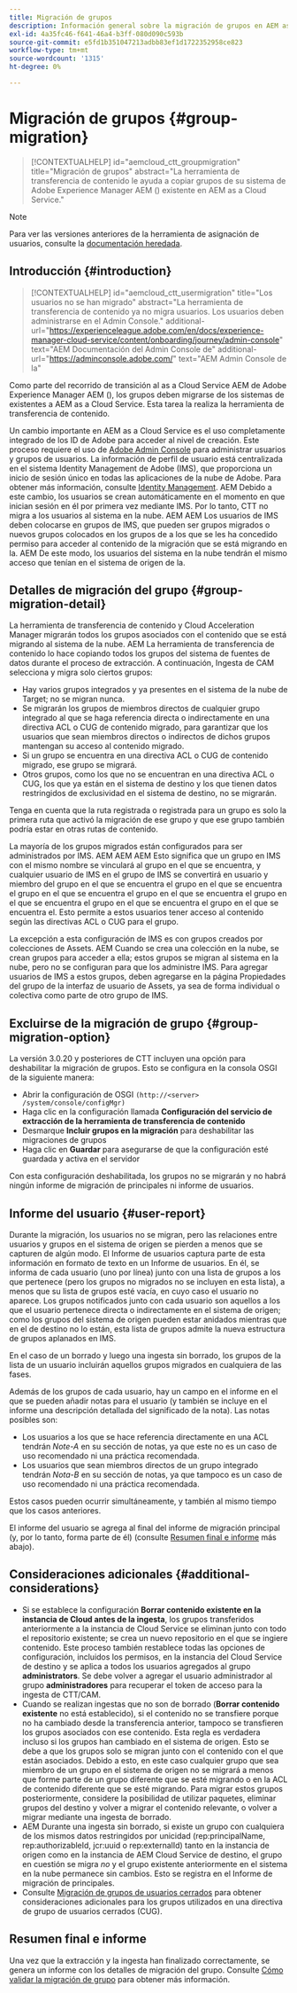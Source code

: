 ```yaml
---
title: Migración de grupos
description: Información general sobre la migración de grupos en AEM as a Cloud Service.
exl-id: 4a35fc46-f641-46a4-b3ff-080d090c593b
source-git-commit: e5fd1b351047213adbb83ef1d1722352958ce823
workflow-type: tm+mt
source-wordcount: '1315'
ht-degree: 0%

---
```



# Migración de grupos {#group-migration}

>[!CONTEXTUALHELP]
>id="aemcloud_ctt_groupmigration"
>title="Migración de grupos"
>abstract="La herramienta de transferencia de contenido le ayuda a copiar grupos de su sistema de Adobe Experience Manager AEM () existente en AEM as a Cloud Service."

>[!NOTE]
>Para ver las versiones anteriores de la herramienta de asignación de usuarios, consulte la [documentación heredada](/help/journey-migration/content-transfer-tool/user-mapping-tool-legacy/considerations-user-mapping-tool-legacy.md).

## Introducción {#introduction}

>[!CONTEXTUALHELP]
>id="aemcloud_ctt_usermigration"
>title="Los usuarios no se han migrado"
>abstract="La herramienta de transferencia de contenido ya no migra usuarios. Los usuarios deben administrarse en el Admin Console."
>additional-url="https://experienceleague.adobe.com/en/docs/experience-manager-cloud-service/content/onboarding/journey/admin-console" text="AEM Documentación del Admin Console de"
>additional-url="https://adminconsole.adobe.com/" text="AEM Admin Console de la"
>
Como parte del recorrido de transición al as a Cloud Service AEM de Adobe Experience Manager AEM (), los grupos deben migrarse de los sistemas de existentes a AEM as a Cloud Service. Esta tarea la realiza la herramienta de transferencia de contenido.

Un cambio importante en AEM as a Cloud Service es el uso completamente integrado de los ID de Adobe para acceder al nivel de creación. Este proceso requiere el uso de [Adobe Admin Console](https://helpx.adobe.com/es/enterprise/using/admin-console.html) para administrar usuarios y grupos de usuarios. La información de perfil de usuario está centralizada en el sistema Identity Management de Adobe (IMS), que proporciona un inicio de sesión único en todas las aplicaciones de la nube de Adobe. Para obtener más información, consulte [Identity Management](https://experienceleague.adobe.com/docs/experience-manager-cloud-service/content/overview/what-is-new-and-different.html#identity-management). AEM Debido a este cambio, los usuarios se crean automáticamente en el momento en que inician sesión en él por primera vez mediante IMS.  Por lo tanto, CTT no migra a los usuarios al sistema en la nube.  AEM AEM Los usuarios de IMS deben colocarse en grupos de IMS, que pueden ser grupos migrados o nuevos grupos colocados en los grupos de a los que se les ha concedido permiso para acceder al contenido de la migración que se está migrando en la.  AEM De este modo, los usuarios del sistema en la nube tendrán el mismo acceso que tenían en el sistema de origen de la.

## Detalles de migración del grupo {#group-migration-detail}

La herramienta de transferencia de contenido y Cloud Acceleration Manager migrarán todos los grupos asociados con el contenido que se está migrando al sistema de la nube. AEM La herramienta de transferencia de contenido lo hace copiando todos los grupos del sistema de fuentes de datos durante el proceso de extracción. A continuación, Ingesta de CAM selecciona y migra solo ciertos grupos:

* Hay varios grupos integrados y ya presentes en el sistema de la nube de Target; no se migran nunca.
* Se migrarán los grupos de miembros directos de cualquier grupo integrado al que se haga referencia directa o indirectamente en una directiva ACL o CUG de contenido migrado, para garantizar que los usuarios que sean miembros directos o indirectos de dichos grupos mantengan su acceso al contenido migrado.
* Si un grupo se encuentra en una directiva ACL o CUG de contenido migrado, ese grupo se migrará.
* Otros grupos, como los que no se encuentran en una directiva ACL o CUG, los que ya están en el sistema de destino y los que tienen datos restringidos de exclusividad en el sistema de destino, no se migrarán.

Tenga en cuenta que la ruta registrada o registrada para un grupo es solo la primera ruta que activó la migración de ese grupo y que ese grupo también podría estar en otras rutas de contenido.

La mayoría de los grupos migrados están configurados para ser administrados por IMS.  AEM AEM AEM Esto significa que un grupo en IMS con el mismo nombre se vinculará al grupo en el que se encuentra, y cualquier usuario de IMS en el grupo de IMS se convertirá en usuario y miembro del grupo en el que se encuentra el grupo en el que se encuentra el grupo en el que se encuentra el grupo en el que se encuentra el grupo en el que se encuentra el grupo en el que se encuentra el grupo en el que se encuentra el.  Esto permite a estos usuarios tener acceso al contenido según las directivas ACL o CUG para el grupo.

La excepción a esta configuración de IMS es con grupos creados por colecciones de Assets. AEM Cuando se crea una colección en la nube, se crean grupos para acceder a ella; estos grupos se migran al sistema en la nube, pero no se configuran para que los administre IMS.  Para agregar usuarios de IMS a estos grupos, deben agregarse en la página Propiedades del grupo de la interfaz de usuario de Assets, ya sea de forma individual o colectiva como parte de otro grupo de IMS.


## Excluirse de la migración de grupo {#group-migration-option}

La versión 3.0.20 y posteriores de CTT incluyen una opción para deshabilitar la migración de grupos.  Esto se configura en la consola OSGI de la siguiente manera:

* Abrir la configuración de OSGI `(http://<server> /system/console/configMgr)`
* Haga clic en la configuración llamada **Configuración del servicio de extracción de la herramienta de transferencia de contenido**
* Desmarque **Incluir grupos en la migración** para deshabilitar las migraciones de grupos
* Haga clic en **Guardar** para asegurarse de que la configuración esté guardada y activa en el servidor

Con esta configuración deshabilitada, los grupos no se migrarán y no habrá ningún informe de migración de principales ni informe de usuarios.

## Informe del usuario {#user-report}

Durante la migración, los usuarios no se migran, pero las relaciones entre usuarios y grupos en el sistema de origen se pierden a menos que se capturen de algún modo.  El Informe de usuarios captura parte de esta información en formato de texto en un Informe de usuarios. En él, se informa de cada usuario (uno por línea) junto con una lista de grupos a los que pertenece (pero los grupos no migrados no se incluyen en esta lista), a menos que su lista de grupos esté vacía, en cuyo caso el usuario no aparece. Los grupos notificados junto con cada usuario son aquellos a los que el usuario pertenece directa o indirectamente en el sistema de origen; como los grupos del sistema de origen pueden estar anidados mientras que en el de destino no lo están, esta lista de grupos admite la nueva estructura de grupos aplanados en IMS.

En el caso de un borrado y luego una ingesta sin borrado, los grupos de la lista de un usuario incluirán aquellos grupos migrados en cualquiera de las fases.

Además de los grupos de cada usuario, hay un campo en el informe en el que se pueden añadir notas para el usuario (y también se incluye en el informe una descripción detallada del significado de la nota).  Las notas posibles son:

* Los usuarios a los que se hace referencia directamente en una ACL tendrán *Note-A* en su sección de notas, ya que este no es un caso de uso recomendado ni una práctica recomendada.
* Los usuarios que sean miembros directos de un grupo integrado tendrán *Nota-B* en su sección de notas, ya que tampoco es un caso de uso recomendado ni una práctica recomendada.

Estos casos pueden ocurrir simultáneamente, y también al mismo tiempo que los casos anteriores.

El informe del usuario se agrega al final del informe de migración principal (y, por lo tanto, forma parte de él) (consulte [Resumen final e informe](#final-summary-and-report) más abajo).

## Consideraciones adicionales {#additional-considerations}

* Si se establece la configuración **Borrar contenido existente en la instancia de Cloud antes de la ingesta**, los grupos transferidos anteriormente a la instancia de Cloud Service se eliminan junto con todo el repositorio existente; se crea un nuevo repositorio en el que se ingiere contenido. Este proceso también restablece todas las opciones de configuración, incluidos los permisos, en la instancia del Cloud Service de destino y se aplica a todos los usuarios agregados al grupo **administrators**. Se debe volver a agregar el usuario administrador al grupo **administradores** para recuperar el token de acceso para la ingesta de CTT/CAM.
* Cuando se realizan ingestas que no son de borrado (**Borrar contenido existente** no está establecido), si el contenido no se transfiere porque no ha cambiado desde la transferencia anterior, tampoco se transfieren los grupos asociados con ese contenido. Esta regla es verdadera incluso si los grupos han cambiado en el sistema de origen. Esto se debe a que los grupos solo se migran junto con el contenido con el que están asociados. Debido a esto, en este caso cualquier grupo que sea miembro de un grupo en el sistema de origen no se migrará a menos que forme parte de un grupo diferente que se esté migrando o en la ACL de contenido diferente que se esté migrando. Para migrar estos grupos posteriormente, considere la posibilidad de utilizar paquetes, eliminar grupos del destino y volver a migrar el contenido relevante, o volver a migrar mediante una ingesta de borrado.
* AEM Durante una ingesta sin borrado, si existe un grupo con cualquiera de los mismos datos restringidos por unicidad (rep:principalName, rep:authorizableId, jcr:uuid o rep:externalId) tanto en la instancia de origen como en la instancia de AEM Cloud Service de destino, el grupo en cuestión se migra _no_ y el grupo existente anteriormente en el sistema en la nube permanece sin cambios. Esto se registra en el Informe de migración de principales.
* Consulte [Migración de grupos de usuarios cerrados](/help/journey-migration/content-transfer-tool/using-content-transfer-tool/closed-user-groups-migration.md) para obtener consideraciones adicionales para los grupos utilizados en una directiva de grupo de usuarios cerrados (CUG).

## Resumen final e informe

Una vez que la extracción y la ingesta han finalizado correctamente, se genera un informe con los detalles de migración del grupo. Consulte [Cómo validar la migración de grupo](/help/journey-migration/content-transfer-tool/using-content-transfer-tool/validating-content-transfers.md#how-to-validate-group-migration) para obtener más información.
